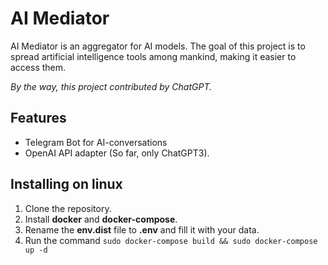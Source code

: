 # AI Mediator

AI Mediator is an aggregator for AI models. The goal of this project is to spread artificial intelligence tools among mankind, making it easier to access them.

*By the way, this project contributed by ChatGPT.*

## Features
- Telegram Bot for AI-conversations
- OpenAI API adapter (So far, only ChatGPT3).

## Installing on linux

1. Clone the repository.
2. Install **docker** and **docker-compose**.
3. Rename the **env.dist** file to **.env** and fill it with your data.
4. Run the command `sudo docker-compose build && sudo docker-compose up -d`
